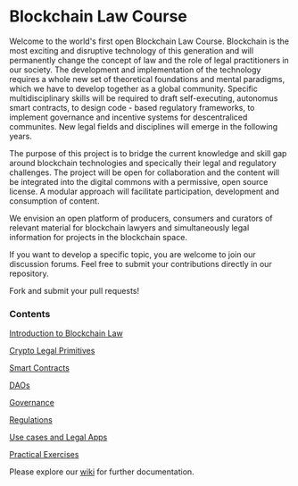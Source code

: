 
# Blockchain Law Course

Welcome to the world's first open Blockchain Law Course. Blockchain is the most exciting and disruptive technology of this generation and will permanently change the concept of law and the role of legal practitioners in our society. The development and implementation of the technology requires a whole new set of theoretical foundations and mental paradigms, which we have to develop together as a global community. Specific multidisciplinary skills will be required to draft self-executing, autonomus smart contracts, to design code - based regulatory frameworks, to implement governance and incentive systems for descentraliced communites. New legal fields and disciplines will emerge in the following years.

The purpose of this project is to bridge the current knowledge and skill gap around blockchain technologies and specically their legal  and regulatory challenges. The project will be open for collaboration and the content will be integrated into the digital commons with a permissive, open source license. A modular approach will facilitate participation, development and consumption of content. 

We envision an open platform of producers, consumers and curators of relevant material for blockchain lawyers and simultaneously legal information for projects in the blockchain space. 

If you want to develop a specific topic, you are welcome to join our discussion forums. Feel free to submit your contributions directly in
our repository. 

Fork and submit your pull requests!


### Contents

[Introduction to Blockchain Law](https://github.com/blueswanacademy/blockchainlaw/blob/master/01_Introduction.md)

[Crypto Legal Primitives](https://github.com/blueswanacademy/blockchainlaw/blob/master/02_Crypto%20Legal%20Primitives.md)

[Smart Contracts](https://github.com/blueswanacademy/blockchainlaw/blob/master/03_Smart%20Contracts.md)

[DAOs](https://github.com/blueswanacademy/blockchainlaw/blob/master/04_DAOs.md)

[Governance](https://github.com/blueswanacademy/blockchainlaw/blob/master/05_Governance.md)

[Regulations](https://github.com/blueswanacademy/blockchainlaw/blob/master/06_Regulations.md)

[Use cases and Legal Apps](https://github.com/blueswanacademy/blockchainlaw/blob/master/07_use%20cases%20%26%20legal%20apps.md)

[Practical Exercises](https://github.com/blueswanacademy/blockchainlaw/blob/master/08_practical%20exercises.md)



Please explore our [wiki](https://github.com/blueswanacademy/blockchainlaw/wiki) for further documentation.












 

